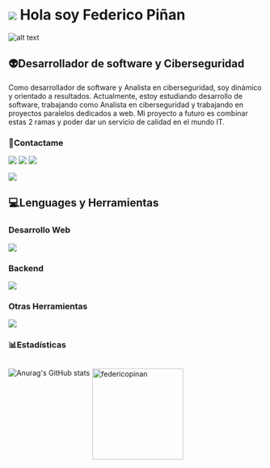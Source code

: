 # ![](https://user-images.githubusercontent.com/18350557/176309783-0785949b-9127-417c-8b55-ab5a4333674e.gif) Hola soy Federico Piñan

![alt text](image.png)

<h2 align="left">👽Desarrollador de software y Ciberseguridad</h2>

Como desarrollador de software y Analista en ciberseguridad, soy dinámico y orientado a resultados. Actualmente, estoy estudiando desarrollo de software, trabajando como Analista en ciberseguridad y trabajando en proyectos paralelos dedicados a web. Mi proyecto a futuro es combinar estas 2 ramas y poder dar un servicio de calidad en el mundo IT.

</div><h3 align="left">📱Contactame</h3>
<div> <a href="https://twitter.com/federicopinan" target="_blank"><img src="https://img.shields.io/badge/Twitter-1DA1F2?style=for-the-badge&logo=twitter&logoColor=white" target="_blank"></a>
<a href="https://www.linkedin.com/in/federicopinan" target="_blank"><img src="https://img.shields.io/badge/LinkedIn-0077B5?style=for-the-badge&logo=linkedin&logoColor=white" target="_blank"></a>
<a href="https://github.com/federicopinan" target="_blank"><img src="https://img.shields.io/badge/GitHub-100000?style=for-the-badge&logo=github&logoColor=white" target="_blank"></a>

![](https://komarev.com/ghpvc/?username=federicopinan&color=orange)

<h2 align="left">💻Lenguages y Herramientas</h2>
<h3 align="left">Desarrollo Web</h3>
<p align="left">
  <a href="https://skillicons.dev">
    <img src="https://skillicons.dev/icons?i=html,css,js,nodejs,react,next,astro,postman,express,mongodb"/>
  </a>
</p>
<h3 align="left">Backend</h3>
<p align="left">
  <a href="https://skillicons.dev">
    <img src="https://skillicons.dev/icons?i=python,mysql,fastapi,bash"/>
  </a>
</p>
<h3 align="left">Otras Herramientas</h3>
<p align="left">
  <a href="https://skillicons.dev">
    <img src="https://skillicons.dev/icons?i=git,linux,docker,notion,windows,kali"/>
  </a>
</p>
<h3 align="left">📊Estadísticas</h3>
<div display="left" style="display:flex; gap:5px">

![Anurag's GitHub stats](https://github-readme-stats.vercel.app/api?username=federicopinan&show_icons=true&theme=radical)

<p><img align="center" height="180em" src="https://github-readme-streak-stats.herokuapp.com/?user=federicopinan&theme=radical" alt="federicopinan" /></p>

</div>
